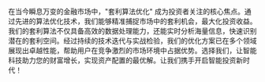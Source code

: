 在当今瞬息万变的金融市场中，"套利算法优化" 成为投资者关注的核心焦点。通过先进的算法优化技术，我们能够精准捕捉市场中的套利机会，最大化投资收益。我们的套利算法不仅具备高效的数据处理能力，还能实时分析海量信息，快速识别潜在的套利空间。经过持续的技术迭代与实战检验，我们的优化方案已在多个领域展现出卓越性能，帮助用户在竞争激烈的市场环境中占据优势。选择我们，让智能科技助力您的财富增长，实现资产配置的最优解。让我们携手开启智能投资新时代！